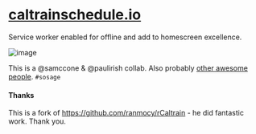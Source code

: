 # [caltrainschedule.io](https://caltrainschedule.io/)

Service worker enabled for offline and add to homescreen excellence.

![image](https://cloud.githubusercontent.com/assets/39191/15494867/a3f2a7c2-2141-11e6-9793-9b38e03aa6cf.png)

This is a @samccone & @paulirish collab. Also probably [other awesome people](https://github.com/paulirish/caltrainschedule.io/graphs/contributors). `#sosage`

#### Thanks

This is a fork of https://github.com/ranmocy/rCaltrain - he did fantastic work. Thank you.
